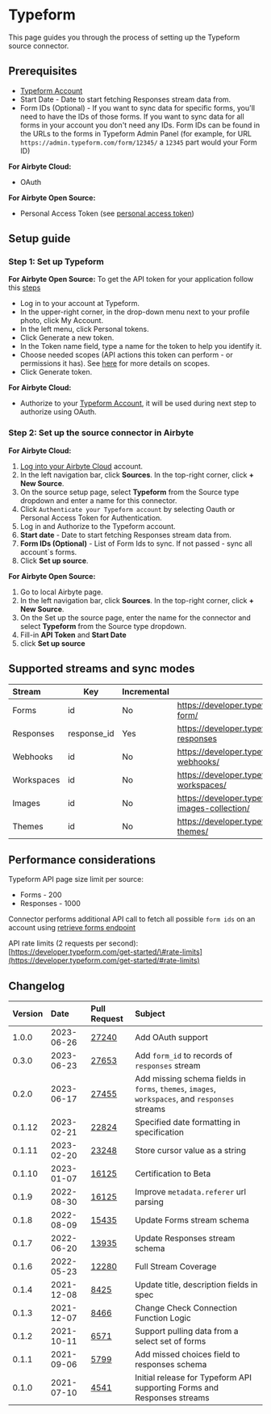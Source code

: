 # Typeform

This page guides you through the process of setting up the Typeform source connector.

## Prerequisites

- [Typeform Account](https://www.typeform.com/)
- Start Date - Date to start fetching Responses stream data from.
- Form IDs (Optional) - If you want to sync data for specific forms, you'll need to have the IDs of those forms. If you want to sync data for all forms in your account you don't need any IDs. Form IDs can be found in the URLs to the forms in Typeform Admin Panel (for example, for URL `https://admin.typeform.com/form/12345/` a `12345` part would your Form ID)
<!-- env:cloud -->
**For Airbyte Cloud:**

- OAuth
<!-- /env:cloud -->

<!-- env:oss -->
**For Airbyte Open Source:**

- Personal Access Token (see [personal access token](https://www.typeform.com/developers/get-started/personal-access-token/))
<!-- /env:oss -->

## Setup guide

### Step 1: Set up Typeform

<!-- env:oss -->
**For Airbyte Open Source:**
To get the API token for your application follow this [steps](https://developer.typeform.com/get-started/personal-access-token/)
* Log in to your account at Typeform.
* In the upper-right corner, in the drop-down menu next to your profile photo, click My Account.
* In the left menu, click Personal tokens.
* Click Generate a new token.
* In the Token name field, type a name for the token to help you identify it.
* Choose needed scopes \(API actions this token can perform - or permissions it has\). See [here](https://www.typeform.com/developers/get-started/scopes/) for more details on scopes.
* Click Generate token.
<!-- /env:oss -->

<!-- env:cloud -->
**For Airbyte Cloud:**
* Authorize to your [Typeform Account](https://www.typeform.com/), it will be used during next step to authorize using OAuth.
<!-- /env:cloud -->

### Step 2: Set up the source connector in Airbyte

<!-- env:cloud -->
**For Airbyte Cloud:**

1. [Log into your Airbyte Cloud](https://cloud.airbyte.com/workspaces) account.
2. In the left navigation bar, click **Sources**. In the top-right corner, click **+ New Source**.
3. On the source setup page, select **Typeform** from the Source type dropdown and enter a name for this connector.
4. Click `Authenticate your Typeform account` by selecting Oauth or Personal Access Token for Authentication.
5. Log in and Authorize to the Typeform account.
6. **Start date** - Date to start fetching Responses stream data from.
7. **Form IDs (Optional)** - List of Form Ids to sync. If not passed - sync all account`s forms.
8. Click **Set up source**.
<!-- /env:cloud -->

<!-- env:oss -->
**For Airbyte Open Source:**

1. Go to local Airbyte page.
2. In the left navigation bar, click **Sources**. In the top-right corner, click **+ New Source**.
3. On the Set up the source page, enter the name for the connector and select **Typeform** from the Source type dropdown.
4. Fill-in **API Token** and **Start Date**
5. click **Set up source**
<!-- /env:oss -->

## Supported streams and sync modes

| Stream     | Key         | Incremental | API Link                                                                    |
|:-----------|-------------|:------------|-----------------------------------------------------------------------------|
| Forms      | id          | No          | https://developer.typeform.com/create/reference/retrieve-form/              |
| Responses  | response_id | Yes         | https://developer.typeform.com/responses/reference/retrieve-responses       |
| Webhooks   | id          | No          | https://developer.typeform.com/webhooks/reference/retrieve-webhooks/        |
| Workspaces | id          | No          | https://developer.typeform.com/create/reference/retrieve-workspaces/        |
| Images     | id          | No          | https://developer.typeform.com/create/reference/retrieve-images-collection/ |
| Themes     | id          | No          | https://developer.typeform.com/create/reference/retrieve-themes/            |

## Performance considerations

Typeform API page size limit per source:

* Forms - 200
* Responses - 1000

Connector performs additional API call to fetch all possible `form ids` on an account using [retrieve forms endpoint](https://developer.typeform.com/create/reference/retrieve-forms/)

API rate limits \(2 requests per second\): [https://developer.typeform.com/get-started/\#rate-limits](https://developer.typeform.com/get-started/#rate-limits)

## Changelog

| Version | Date       | Pull Request                                             | Subject                                                                 |
|:--------|:-----------|:---------------------------------------------------------|:------------------------------------------------------------------------|
| 1.0.0  | 2023-06-26 | [27240](https://github.com/airbytehq/airbyte/pull/27240) | Add OAuth support                                                   |
| 0.3.0  | 2023-06-23 | [27653](https://github.com/airbytehq/airbyte/pull/27653) | Add `form_id` to records of `responses` stream                                                   |
| 0.2.0  | 2023-06-17 | [27455](https://github.com/airbytehq/airbyte/pull/27455) | Add missing schema fields in `forms`, `themes`, `images`, `workspaces`, and `responses` streams                                                   |
| 0.1.12  | 2023-02-21 | [22824](https://github.com/airbytehq/airbyte/pull/22824) | Specified date formatting in specification                                                   |
| 0.1.11  | 2023-02-20 | [23248](https://github.com/airbytehq/airbyte/pull/23248) | Store cursor value as a string                                          |
| 0.1.10  | 2023-01-07 | [16125](https://github.com/airbytehq/airbyte/pull/16125) | Certification to Beta                                                   |
| 0.1.9   | 2022-08-30 | [16125](https://github.com/airbytehq/airbyte/pull/16125) | Improve `metadata.referer` url parsing                                  |
| 0.1.8   | 2022-08-09 | [15435](https://github.com/airbytehq/airbyte/pull/15435) | Update Forms   stream schema                                            |
| 0.1.7   | 2022-06-20 | [13935](https://github.com/airbytehq/airbyte/pull/13935) | Update Responses stream schema                                          |
| 0.1.6   | 2022-05-23 | [12280](https://github.com/airbytehq/airbyte/pull/12280) | Full Stream Coverage                                                    |
| 0.1.4   | 2021-12-08 | [8425](https://github.com/airbytehq/airbyte/pull/8425)   | Update title, description fields in spec                                |
| 0.1.3   | 2021-12-07 | [8466](https://github.com/airbytehq/airbyte/pull/8466)   | Change Check Connection Function Logic                                  |
| 0.1.2   | 2021-10-11 | [6571](https://github.com/airbytehq/airbyte/pull/6571)   | Support pulling data from a select set of forms                         |
| 0.1.1   | 2021-09-06 | [5799](https://github.com/airbytehq/airbyte/pull/5799)   | Add missed choices field to responses schema                            |
| 0.1.0   | 2021-07-10 | [4541](https://github.com/airbytehq/airbyte/pull/4541)   | Initial release for Typeform API supporting Forms and Responses streams |

